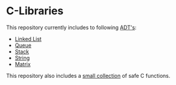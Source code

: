 # C-Libraries

This repository currently includes to following [ADT's](https://en.wikipedia.org/wiki/Abstract_data_type):
* [Linked List](https://github.com/ErnestasKaralius/C-Libraries/tree/main/LinkedList)
* [Queue](https://github.com/ErnestasKaralius/C-Libraries/tree/main/Queue)
* [Stack](https://github.com/ErnestasKaralius/C-Libraries/tree/main/Stack)
* [String](https://github.com/ErnestasKaralius/C-Libraries/tree/main/String)
* [Matrix](https://github.com/ErnestasKaralius/C-Libraries/tree/main/Matrix)

This repository also includes a [small collection](https://github.com/ErnestasKaralius/C-Libraries/tree/main/StringExtra) of safe C functions.
